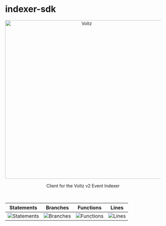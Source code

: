 # indexer-sdk

<p align="center">
  <a href="https://app.voltz.xyz/">
    <picture>
      <img src="../../docs/voltz-background.jpeg" alt="Voltz" width="512" />
    </picture>
  </a>
</p>

<p align="center"> Client for the Voltz v2 Event Indexer</p>

<br />

| Statements                  | Branches                | Functions                 | Lines             |
| --------------------------- | ----------------------- | ------------------------- | ----------------- |
| ![Statements](https://img.shields.io/badge/statements-46.37%25-red.svg?style=flat) | ![Branches](https://img.shields.io/badge/branches-5.26%25-red.svg?style=flat) | ![Functions](https://img.shields.io/badge/functions-100%25-brightgreen.svg?style=flat) | ![Lines](https://img.shields.io/badge/lines-43.07%25-red.svg?style=flat) |

